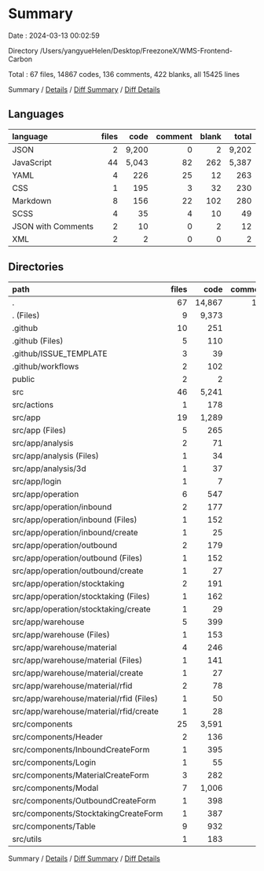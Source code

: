 # Summary

Date : 2024-03-13 00:02:59

Directory /Users/yangyueHelen/Desktop/FreezoneX/WMS-Frontend-Carbon

Total : 67 files, 14867 codes, 136 comments, 422 blanks, all 15425 lines

Summary / [Details](details.md) / [Diff Summary](diff.md) / [Diff Details](diff-details.md)

## Languages

| language           | files |  code | comment | blank | total |
| :----------------- | ----: | ----: | ------: | ----: | ----: |
| JSON               |     2 | 9,200 |       0 |     2 | 9,202 |
| JavaScript         |    44 | 5,043 |      82 |   262 | 5,387 |
| YAML               |     4 |   226 |      25 |    12 |   263 |
| CSS                |     1 |   195 |       3 |    32 |   230 |
| Markdown           |     8 |   156 |      22 |   102 |   280 |
| SCSS               |     4 |    35 |       4 |    10 |    49 |
| JSON with Comments |     2 |    10 |       0 |     2 |    12 |
| XML                |     2 |     2 |       0 |     0 |     2 |

## Directories

| path                                    | files |   code | comment | blank |  total |
| :-------------------------------------- | ----: | -----: | ------: | ----: | -----: |
| .                                       |    67 | 14,867 |     136 |   422 | 15,425 |
| . (Files)                               |     9 |  9,373 |       4 |    16 |  9,393 |
| .github                                 |    10 |    251 |      47 |   107 |    405 |
| .github (Files)                         |     5 |    110 |       6 |    73 |    189 |
| .github/ISSUE_TEMPLATE                  |     3 |     39 |      22 |    24 |     85 |
| .github/workflows                       |     2 |    102 |      19 |    10 |    131 |
| public                                  |     2 |      2 |       0 |     0 |      2 |
| src                                     |    46 |  5,241 |      85 |   299 |  5,625 |
| src/actions                             |     1 |    178 |       4 |    30 |    212 |
| src/app                                 |    19 |  1,289 |      33 |   102 |  1,424 |
| src/app (Files)                         |     5 |    265 |       8 |    45 |    318 |
| src/app/analysis                        |     2 |     71 |       0 |     7 |     78 |
| src/app/analysis (Files)                |     1 |     34 |       0 |     4 |     38 |
| src/app/analysis/3d                     |     1 |     37 |       0 |     3 |     40 |
| src/app/login                           |     1 |      7 |       0 |     3 |     10 |
| src/app/operation                       |     6 |    547 |      25 |    24 |    596 |
| src/app/operation/inbound               |     2 |    177 |       8 |     8 |    193 |
| src/app/operation/inbound (Files)       |     1 |    152 |       8 |     5 |    165 |
| src/app/operation/inbound/create        |     1 |     25 |       0 |     3 |     28 |
| src/app/operation/outbound              |     2 |    179 |       8 |     8 |    195 |
| src/app/operation/outbound (Files)      |     1 |    152 |       8 |     5 |    165 |
| src/app/operation/outbound/create       |     1 |     27 |       0 |     3 |     30 |
| src/app/operation/stocktaking           |     2 |    191 |       9 |     8 |    208 |
| src/app/operation/stocktaking (Files)   |     1 |    162 |       9 |     5 |    176 |
| src/app/operation/stocktaking/create    |     1 |     29 |       0 |     3 |     32 |
| src/app/warehouse                       |     5 |    399 |       0 |    23 |    422 |
| src/app/warehouse (Files)               |     1 |    153 |       0 |     7 |    160 |
| src/app/warehouse/material              |     4 |    246 |       0 |    16 |    262 |
| src/app/warehouse/material (Files)      |     1 |    141 |       0 |     5 |    146 |
| src/app/warehouse/material/create       |     1 |     27 |       0 |     3 |     30 |
| src/app/warehouse/material/rfid         |     2 |     78 |       0 |     8 |     86 |
| src/app/warehouse/material/rfid (Files) |     1 |     50 |       0 |     5 |     55 |
| src/app/warehouse/material/rfid/create  |     1 |     28 |       0 |     3 |     31 |
| src/components                          |    25 |  3,591 |      15 |   158 |  3,764 |
| src/components/Header                   |     2 |    136 |       3 |     7 |    146 |
| src/components/InboundCreateForm        |     1 |    395 |       0 |    16 |    411 |
| src/components/Login                    |     1 |     55 |       2 |     5 |     62 |
| src/components/MaterialCreateForm       |     3 |    282 |       0 |    14 |    296 |
| src/components/Modal                    |     7 |  1,006 |       0 |    46 |  1,052 |
| src/components/OutboundCreateForm       |     1 |    398 |       0 |    16 |    414 |
| src/components/StocktakingCreateForm    |     1 |    387 |      10 |    16 |    413 |
| src/components/Table                    |     9 |    932 |       0 |    38 |    970 |
| src/utils                               |     1 |    183 |      33 |     9 |    225 |

Summary / [Details](details.md) / [Diff Summary](diff.md) / [Diff Details](diff-details.md)
